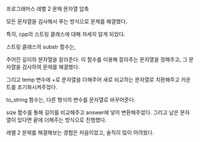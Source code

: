 프로그래머스 레벨 2 문제 문자열 압축

모든 문자열을 검사해서 푸는 방식으로 문제를 해결했다.

특히, cpp의 스트링 클래스에 대해 자세히 알게 되었다.

스트링 클래스의 substr 함수는,

주어진 길이의 문자열을 잘라준다. 이 함수를 이용해 잘라주는 문자열을 정해주고, 그 문자열을 검사하여 문제를 해결했다.

그리고 temp 변수에 +로 문자열을 더해주어 새로 비교하는 문자열로 치환해주고 카운트를 초기화시켜주었다.

to_string 함수는, 다른 형식의 변수를 문자열로 바꾸어준다.

size 함수를 통해 길이를 비교해주고 answer에 넣어 변환해주었다. 그리고 남은 문자열이 있다면 끝에 더해주는 방식으로 진행했다.


래밸 2 문제를 해결해보는 경험은 처음이었고, 솔직히 많이 어려웠다.
